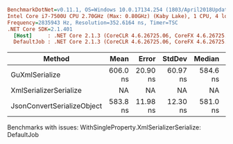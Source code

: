 ``` ini

BenchmarkDotNet=v0.11.1, OS=Windows 10.0.17134.254 (1803/April2018Update/Redstone4)
Intel Core i7-7500U CPU 2.70GHz (Max: 0.80GHz) (Kaby Lake), 1 CPU, 4 logical and 2 physical cores
Frequency=2835943 Hz, Resolution=352.6164 ns, Timer=TSC
.NET Core SDK=2.1.401
  [Host]     : .NET Core 2.1.3 (CoreCLR 4.6.26725.06, CoreFX 4.6.26725.05), 64bit RyuJIT
  DefaultJob : .NET Core 2.1.3 (CoreCLR 4.6.26725.06, CoreFX 4.6.26725.05), 64bit RyuJIT


```
|                     Method |     Mean |    Error |   StdDev |   Median | Scaled | ScaledSD |  Gen 0 | Allocated |
|--------------------------- |---------:|---------:|---------:|---------:|-------:|---------:|-------:|----------:|
|             GuXmlSerialize | 606.0 ns | 20.90 ns | 60.97 ns | 584.6 ns |   1.00 |     0.00 | 0.1326 |     280 B |
|     XmlSerializerSerialize |       NA |       NA |       NA |       NA |      ? |        ? |    N/A |       N/A |
| JsonConvertSerializeObject | 583.8 ns | 11.98 ns | 12.30 ns | 581.0 ns |   0.97 |     0.09 | 0.6056 |    1272 B |

Benchmarks with issues:
  WithSingleProperty.XmlSerializerSerialize: DefaultJob

